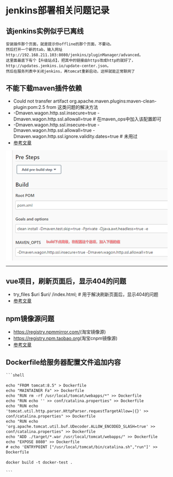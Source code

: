 # jenkins部署相关问题记录

## 该jenkins实例似乎已离线

    安装插件那个页面，就是提示你offline的那个页面，不要动。
    然后打开一个新的tab，输入网址http://192.168.211.103:8080/jenkins/pluginManager/advanced。 
    这里面最底下有个【升级站点】，把其中的链接由https改成http的就好了，http://updates.jenkins.io/update-center.json。 
    然后在服务列表中关闭jenkins，再tomcat重新启动，这样就能正常联网了

## 不能下载maven插件依赖

- Could not transfer artifact org.apache.maven.plugins:maven-clean-plugin:pom:2.5 from 这类问题的解决方法
- -Dmaven.wagon.http.ssl.insecure=true -Dmaven.wagon.http.ssl.allowall=true # 在maven_ops中加入该配置即可
- -Dmaven.wagon.http.ssl.insecure=true -Dmaven.wagon.http.ssl.allowall=true -Dmaven.wagon.http.ssl.ignore.validity.dates=true # 未用过
- [参考文章](https://www.cnblogs.com/JavaArchitect/p/14383061.html)

![img.png](img/不能下载maven插件依赖/img.png)

---

## vue项目，刷新页面后，显示404的问题

- try_files $uri $uri/ /index.html; # 用于解决刷新页面后，显示404的问题
- [参考文章](https://www.cnblogs.com/caijinghong/p/14693820.html)

## npm镜像源问题

- <https://registry.npmmirror.com/>(淘宝镜像源)
- <https://registry.npm.taobao.org>(淘宝cnpm镜像源)
- [参考文章](https://cloud.tencent.com/developer/article/1372949)

## Dockerfile给服务器配置文件追加内容

    ```shell

    echo "FROM tomcat:8.5" > Dockerfile
    echo "MAINTAINER Fa" >> Dockerfile
    echo "RUN rm -rf /usr/local/tomcat/webapps/*" >> Dockerfile
    echo "RUN echo '' >> conf/catalina.properties" >> Dockerfile
    echo "RUN echo 'tomcat.util.http.parser.HttpParser.requestTargetAllow=|{}' >> conf/catalina.properties" >> Dockerfile
    echo "RUN echo 'org.apache.tomcat.util.buf.UDecoder.ALLOW_ENCODED_SLASH=true' >> conf/catalina.properties" >> Dockerfile
    echo "ADD ./target/*.war /usr/local/tomcat/webapps/" >> Dockerfile
    echo "EXPOSE 8080" >> Dockerfile
    # echo 'ENTRYPOINT ["/usr/local/tomcat/bin/catalina.sh","run"]' >> Dockerfile

    docker build -t docker-test .

    ```
